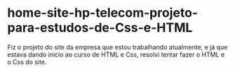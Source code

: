# home-site-hp-telecom-projeto-para-estudos-de-Css-e-HTML
 Fiz o projeto do site da empresa que estou trabalhando atualmente, e já que estava dando inicio ao curso de HTML e Css, resolvi tentar fazer o HTML e o Css do site.
